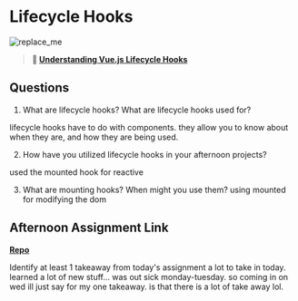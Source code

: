 # Lifecycle Hooks

![replace_me](https://codeworks.blob.core.windows.net/public/assets/img/illustrations/placeholder.svg)

> **📖 [Understanding Vue.js Lifecycle Hooks](https://codeworksacademy.com/fs-student-guide/resources/wk6/03-Vue-Lifecycle-Hooks)**

## Questions

1. What are lifecycle hooks? What are lifecycle hooks used for?

lifecycle hooks have to do with components. they allow you to know about when they are, and how they are being used.



2. How have you utilized lifecycle hooks in your afternoon projects?

used the mounted hook for reactive



3. What are mounting hooks? When might you use them?
using mounted for modifying the dom




## Afternoon Assignment Link

**[Repo](https://github.com/good-ol-peekers/winter23_gregslist_vue)**

Identify at least 1 takeaway from today's assignment
a lot to take in today. learned a lot of new stuff...
was out sick monday-tuesday. so coming in on wed ill just say for my one takeaway. is that there is a lot of take away lol.